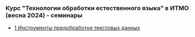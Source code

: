 ### Курс "Технологии обработки естественного языка" в ИТМО (весна 2024) - семинары

- [1 Инструменты предобработки текстовых данных]()

